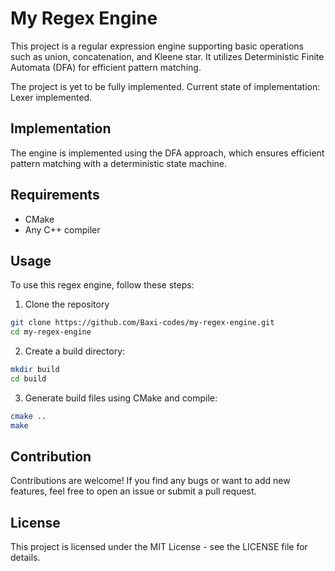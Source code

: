 # My Regex Engine

This project is a regular expression engine supporting basic operations such as union, concatenation, and Kleene star. It utilizes Deterministic Finite Automata (DFA) for efficient pattern matching.

The project is yet to be fully implemented. Current state of implementation: Lexer implemented.

## Implementation

The engine is implemented using the DFA approach, which ensures efficient pattern matching with a deterministic state machine.

## Requirements

- CMake
- Any C++ compiler

## Usage

To use this regex engine, follow these steps:

1. Clone the repository
```bash
git clone https://github.com/Baxi-codes/my-regex-engine.git
cd my-regex-engine
```

2. Create a build directory:
```bash
mkdir build
cd build
```

3. Generate build files using CMake and compile:
```bash
cmake ..
make
```

## Contribution
Contributions are welcome! If you find any bugs or want to add new features, feel free to open an issue or submit a pull request.

## License
This project is licensed under the MIT License - see the LICENSE file for details.